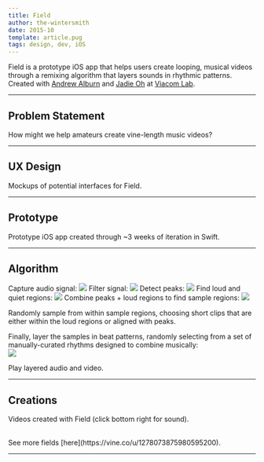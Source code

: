```yaml
---
title: Field
author: the-wintersmith
date: 2015-10
template: article.pug
tags: design, dev, iOS
---
```


Field is a prototype iOS app that helps users create looping, musical videos through a remixing algorithm that layers sounds in rhythmic patterns. Created with [Andrew Alburn](https://www.linkedin.com/pub/andrew-alburn/54/157/a9) and [Jadie Oh](http://www.jadieoh.com/) at [Viacom Lab](http://www.viacomlab.com).


---

## Problem Statement
How might we help amateurs create vine-length music videos?

---

## UX Design

Mockups of potential interfaces for Field.

<div class="youtube" id="q71sacBK4tw"></div> 

<div class="youtube" id="bA5DT0MCVYQ"></div>

---

## Prototype

Prototype iOS app created through ~3 weeks of iteration in Swift.

<div class="youtube" id="ahCct0sYLa4"></div> 

---

## Algorithm

Capture audio signal:
![](audio2-01.png)
Filter signal:
![](audio2-02.png)
Detect peaks:
![](audio2-03.png)
Find loud and quiet regions:
![](audio2-04.png)
Combine peaks + loud regions to find sample regions: 
![](audio2-05.png)

Randomly sample from within sample regions, choosing short clips that are either within the loud regions or aligned with peaks.

Finally, layer the samples in beat patterns, randomly selecting from a set of manually-curated rhythms designed to combine musically:  	
![](field-grid.png)

Play layered audio and video.

---

## Creations

Videos created with Field (click bottom right for sound).

<div class="vine" id="iBEgV6hxzt7"></div>

<div class="vine" id="iBE6xqJiKm3"></div>

<div class="vine" id="iBEDud3JjLY"></div>

<div class="vine" id="iBEwiF1IOmI"></div>

</br>
See more fields [here](https://vine.co/u/1278073875980595200).

<script src="/js/vineEmbed.js"></script> 
<script src="https://platform.vine.co/static/scripts/embed.js"></script> 

---
